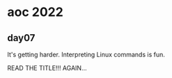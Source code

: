 # aoc 2022

## day07

It's getting harder. Interpreting Linux commands is fun.

READ THE TITLE!!! AGAIN...